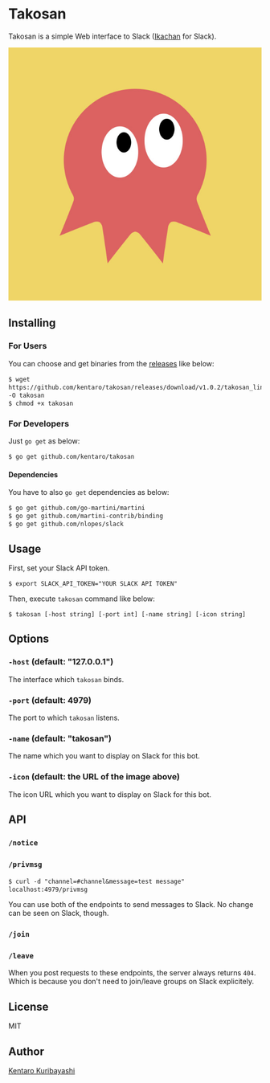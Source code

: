 # Takosan

Takosan is a simple Web interface to Slack ([Ikachan](https://github.com/yappo/p5-App-Ikachan) for Slack).

![](./takosan.jpg)

## Installing

### For Users

You can choose and get binaries from the [releases](https://github.com/kentaro/takosan/releases) like below:

```
$ wget https://github.com/kentaro/takosan/releases/download/v1.0.2/takosan_linux_amd64 -O takosan
$ chmod +x takosan
```

### For Developers

Just `go get` as below:

```
$ go get github.com/kentaro/takosan
```

#### Dependencies

You have to also `go get` dependencies as below:

```
$ go get github.com/go-martini/martini
$ go get github.com/martini-contrib/binding
$ go get github.com/nlopes/slack
```

## Usage

First, set your Slack API token.

```
$ export SLACK_API_TOKEN="YOUR SLACK API TOKEN"
```

Then, execute `takosan` command like below:

```
$ takosan [-host string] [-port int] [-name string] [-icon string]
```

## Options

### `-host` (default: "127.0.0.1")

The interface which `takosan` binds.

### `-port` (default: 4979)

The port to which `takosan` listens.

### `-name` (default: "takosan")

The name which you want to display on Slack for this bot.

### `-icon` (default: the URL of the image above)

The icon URL which you want to display on Slack for this bot.

## API

### `/notice`
### `/privmsg`

```
$ curl -d "channel=#channel&message=test message" localhost:4979/privmsg
```

You can use both of the endpoints to send messages to Slack. No change can be seen on Slack, though.

### `/join`
### `/leave`

When you post requests to these endpoints, the server always returns `404`. Which is because you don't need to join/leave groups on Slack explicitely.

## License

MIT

## Author

[Kentaro Kuribayashi](http://kentarok.org)
